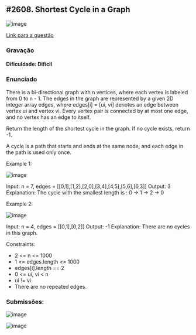 ## #2608. Shortest Cycle in a Graph

![image]()

[Link para a questão](https://leetcode.com/problems/shortest-cycle-in-a-graph/description/)

### Gravação

#### Dificuldade: Difícil

### Enunciado

There is a bi-directional graph with n vertices, where each vertex is labeled from 0 to n - 1. The edges in the graph are represented by a given 2D integer array edges, where edges[i] = [ui, vi] denotes an edge between vertex ui and vertex vi. Every vertex pair is connected by at most one edge, and no vertex has an edge to itself.

Return the length of the shortest cycle in the graph. If no cycle exists, return -1.

A cycle is a path that starts and ends at the same node, and each edge in the path is used only once.


Example 1:

![image]()

Input: n = 7, edges = [[0,1],[1,2],[2,0],[3,4],[4,5],[5,6],[6,3]]
Output: 3
Explanation: The cycle with the smallest length is : 0 -> 1 -> 2 -> 0 
 

Example 2:

![image]()

Input: n = 4, edges = [[0,1],[0,2]]
Output: -1
Explanation: There are no cycles in this graph.


Constraints:

- 2 <= n <= 1000
- 1 <= edges.length <= 1000
- edges[i].length == 2
- 0 <= ui, vi < n
- ui != vi
- There are no repeated edges.

### Submissões: 

![image]()

![image]()